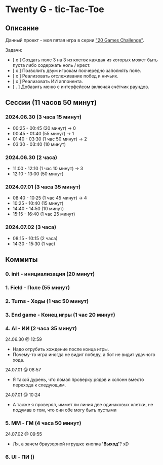 # Twenty G - tic-Tac-Toe



## Описание

Данный проект - моя пятая игра в серии ["20 Games Challenge"](https://20_games_challenge.gitlab.io/challenge/).

Задачи:
- [ x ] Создать поле 3 на 3 из клеток каждая из которых может быть пуста либо содержать ноль / крест.
- [ x ] Позволить двум игрокам поочерёдно заполнять поле.
- [ x ] Реализовать отслеживание побед и ничьих.
- [ x ] Реализовать ИИ аппонента.
- [ . ] Добавить меню с интерфейсом включая счётчик раундов.



## Сессии (11 часов 50 минут)

### 2024.06.30 (3 часа 15 минут)

* 00:25 - 00:45 (20 минут) -> 0
* 00:45 - 01:40 (55 минут) -> 1
* 01:40 - 03:30 (1 час 50 минут) -> 2
* 03:30 - 03:40 (10 минут)

### 2024.06.30 (2 часа)

* 11:00 - 12:10 (1 час 10 минут) -> 3
* 12:10 - 13:00 (50 минут)

### 2024.07.01 (3 часа 35 минут)

* 08:40 - 10:25 (1 час 45 минут) -> 4
* 10:25 - 10:40 (15 минут)
* 14:40 - 14:50 (10 минут)
* 15:15 - 16:40 (1 час 25 минут)

### 2024.07.02 (3 часа)

* 08:15 - 10:15 (2 часа)
* 14:30 - 15:30 (1 час)



## Коммиты

### 0. init - инициализация (20 минут)

### 1. Field - Поле (55 минут)

### 2. Turns - Ходы (1 час 50 минут)

### 3. End game - Конец игры (1 час 20 минут)

### 4. AI - ИИ (2 часа 35 минут)

24.06.30 @ 12:59
- Надо отрубить хождение после конца игры.
- Почему-то игра иногда не видит победу, а бот не видит удачного хода.

24.07.01 @ 08:57
 - Я такой дурень, что ломал проверку рядов и колонн вместо перехода к следующим.

24.07.01 @ 10:24
 - А также я проверял, иммет ли линия две одинаковых клетки, не подумав о том, что они обе могу быть пустыми

### 5. MM - ГМ (4 часа 50 минут)

24.07.02 @ 09:55
 - Ля, а зачем браузерной игрушке кнопка __'Выход'__? xD

### 6. UI - ПИ ()
